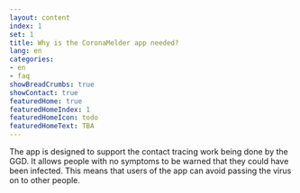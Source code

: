 ```yaml
---
layout: content
index: 1
set: 1
title: Why is the CoronaMelder app needed?
lang: en
categories:
- en
- faq
showBreadCrumbs: true
showContact: true
featuredHome: true
featuredHomeIndex: 1
featuredHomeIcon: todo
featuredHomeText: TBA
---
```


The app is designed to support the contact tracing work being done by the GGD. It allows people with no symptoms to be warned that they could have been infected. This means that users of the app can avoid passing the virus on to other people.
